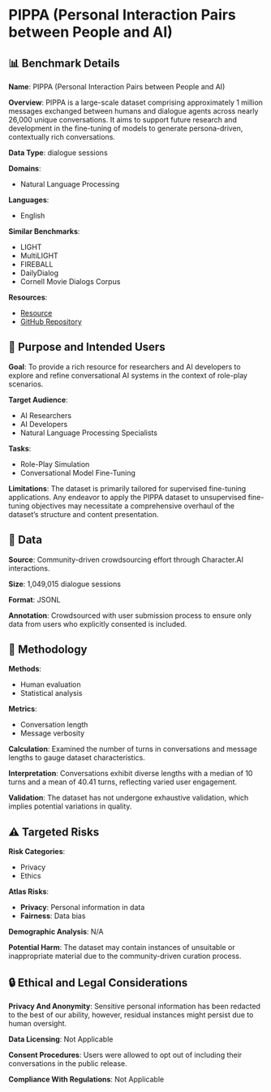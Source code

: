 # PIPPA (Personal Interaction Pairs between People and AI)

## 📊 Benchmark Details

**Name**: PIPPA (Personal Interaction Pairs between People and AI)

**Overview**: PIPPA is a large-scale dataset comprising approximately 1 million messages exchanged between humans and dialogue agents across nearly 26,000 unique conversations. It aims to support future research and development in the fine-tuning of models to generate persona-driven, contextually rich conversations.

**Data Type**: dialogue sessions

**Domains**:
- Natural Language Processing

**Languages**:
- English

**Similar Benchmarks**:
- LIGHT
- MultiLIGHT
- FIREBALL
- DailyDialog
- Cornell Movie Dialogs Corpus

**Resources**:
- [Resource](https://huggingface.co/datasets/PygmalionAI/PIPPA)
- [GitHub Repository](https://github.com/0x000011b/characterai-dumper)

## 🎯 Purpose and Intended Users

**Goal**: To provide a rich resource for researchers and AI developers to explore and refine conversational AI systems in the context of role-play scenarios.

**Target Audience**:
- AI Researchers
- AI Developers
- Natural Language Processing Specialists

**Tasks**:
- Role-Play Simulation
- Conversational Model Fine-Tuning

**Limitations**: The dataset is primarily tailored for supervised fine-tuning applications. Any endeavor to apply the PIPPA dataset to unsupervised fine-tuning objectives may necessitate a comprehensive overhaul of the dataset’s structure and content presentation.

## 💾 Data

**Source**: Community-driven crowdsourcing effort through Character.AI interactions.

**Size**: 1,049,015 dialogue sessions

**Format**: JSONL

**Annotation**: Crowdsourced with user submission process to ensure only data from users who explicitly consented is included.

## 🔬 Methodology

**Methods**:
- Human evaluation
- Statistical analysis

**Metrics**:
- Conversation length
- Message verbosity

**Calculation**: Examined the number of turns in conversations and message lengths to gauge dataset characteristics.

**Interpretation**: Conversations exhibit diverse lengths with a median of 10 turns and a mean of 40.41 turns, reflecting varied user engagement.

**Validation**: The dataset has not undergone exhaustive validation, which implies potential variations in quality.

## ⚠️ Targeted Risks

**Risk Categories**:
- Privacy
- Ethics

**Atlas Risks**:
- **Privacy**: Personal information in data
- **Fairness**: Data bias

**Demographic Analysis**: N/A

**Potential Harm**: The dataset may contain instances of unsuitable or inappropriate material due to the community-driven curation process.

## 🔒 Ethical and Legal Considerations

**Privacy And Anonymity**: Sensitive personal information has been redacted to the best of our ability, however, residual instances might persist due to human oversight.

**Data Licensing**: Not Applicable

**Consent Procedures**: Users were allowed to opt out of including their conversations in the public release.

**Compliance With Regulations**: Not Applicable
